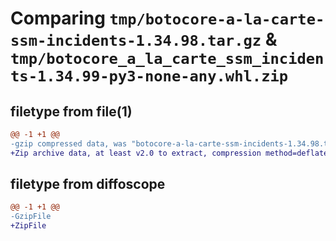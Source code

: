 # Comparing `tmp/botocore-a-la-carte-ssm-incidents-1.34.98.tar.gz` & `tmp/botocore_a_la_carte_ssm_incidents-1.34.99-py3-none-any.whl.zip`

## filetype from file(1)

```diff
@@ -1 +1 @@
-gzip compressed data, was "botocore-a-la-carte-ssm-incidents-1.34.98.tar", last modified: Sat May  4 01:01:42 2024, max compression
+Zip archive data, at least v2.0 to extract, compression method=deflate
```

## filetype from diffoscope

```diff
@@ -1 +1 @@
-GzipFile
+ZipFile
```

